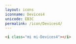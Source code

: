 ```yaml
---
layout: icons
iconname: Devices4
unicode: EB3C
permalink: /icon/Devices4/
---
```


``` html
<i class="mi mi-Devices4"></i>
```
